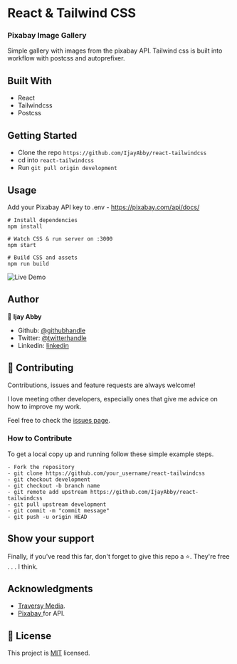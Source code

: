 # React & Tailwind CSS 

### Pixabay Image Gallery 

Simple gallery with images from the pixabay API. Tailwind css is built into workflow with postcss and autoprefixer.

## Built With

- React
- Tailwindcss
- Postcss

## Getting Started

- Clone the repo `https://github.com/IjayAbby/react-tailwindcss`
- cd into `react-tailwindcss`
- Run `git pull origin development`

## Usage
Add your Pixabay API key to .env - https://pixabay.com/api/docs/

```
# Install dependencies
npm install

# Watch CSS & run server on :3000
npm start

# Build CSS and assets
npm run build
```

![Live Demo](https://optimistic-mclean-8a701e.netlify.app/)

## Author

👤 **Ijay Abby**

- Github: [@githubhandle](https://github.com/IjayAbby)
- Twitter: [@twitterhandle](https://twitter.com/Ijay_js)
- Linkedin: [linkedin](https://www.linkedin.com/in/ijayabby4/)

## 🤝 Contributing

Contributions, issues and feature requests are always welcome!

I love meeting other developers, especially ones that give me advice on how to improve my work.

Feel free to check the [issues page](https://github.com/IjayAbby/react-tailwindcss/issues).

### How to Contribute

To get a local copy up and running follow these simple example steps.

```
- Fork the repository
- git clone https://github.com/your_username/react-tailwindcss
- git checkout development
- git checkout -b branch name
- git remote add upstream https://github.com/IjayAbby/react-tailwindcss
- git pull upstream development
- git commit -m "commit message"
- git push -u origin HEAD
```

## Show your support

Finally, if you've read this far, don't forget to give this repo a ⭐️. They're free . . . I think.

## Acknowledgments

- [Traversy Media](https://www.youtube.com/watch?v=FiGmAI5e91M).
- [Pixabay ](https://pixabay.com/api/?key=21670638-cf15c3b8a9eafa9f14ba68cd3&q=yellow+flowers&image_type=photo&pretty=true) for API.

## 📝 License

This project is [MIT](https://github.com/IjayAbby/react-tailwindcss/blob/main/LICENSE) licensed.
